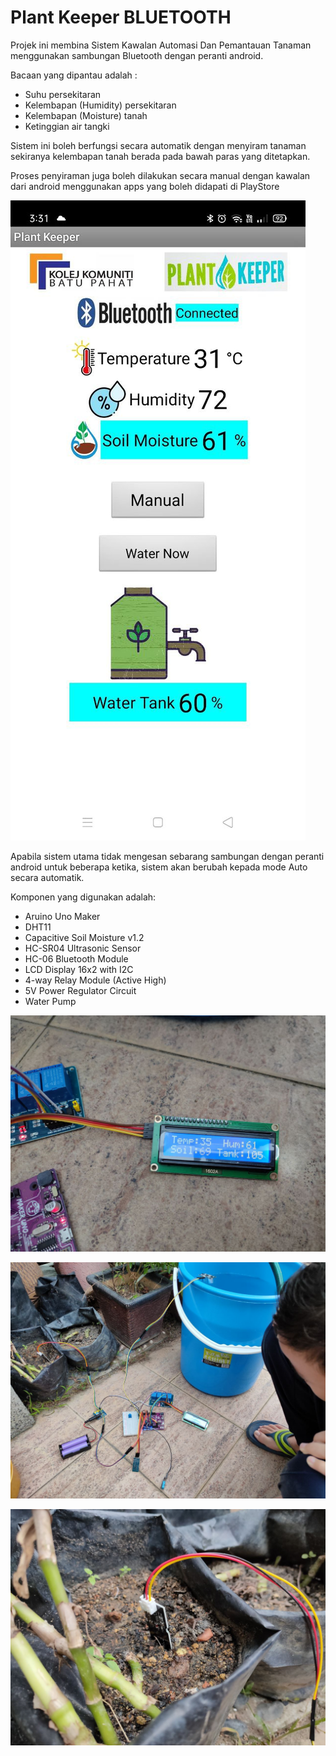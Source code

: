 # Plant Keeper BLUETOOTH
Projek ini membina Sistem Kawalan Automasi Dan Pemantauan Tanaman menggunakan sambungan Bluetooth dengan peranti android.

Bacaan yang dipantau adalah :
- Suhu persekitaran
- Kelembapan (Humidity) persekitaran
- Kelembapan (Moisture) tanah
- Ketinggian air tangki

Sistem ini boleh berfungsi secara automatik dengan menyiram tanaman sekiranya kelembapan tanah berada pada bawah paras yang ditetapkan.

Proses penyiraman juga boleh dilakukan secara manual dengan kawalan dari android menggunakan apps yang boleh didapati di PlayStore

![PlantKeeperBluetooth](/Plant_Keeper_Bluetooth/Image/01.jpg)

Apabila sistem utama tidak mengesan sebarang sambungan dengan peranti android untuk beberapa ketika, sistem akan berubah kepada mode Auto secara automatik.

Komponen yang digunakan adalah:
- Aruino Uno Maker
- DHT11
- Capacitive Soil Moisture v1.2
- HC-SR04 Ultrasonic Sensor
- HC-06 Bluetooth Module
- LCD Display 16x2 with I2C
- 4-way Relay Module (Active High)
- 5V Power Regulator Circuit
- Water Pump

![PlantKeeperBluetooth](/Plant_Keeper_Bluetooth/Image/photo02.jpg)

![PlantKeeperBluetooth](/Plant_Keeper_Bluetooth/Image/photo01.jpg)

![PlantKeeperBluetooth](/Plant_Keeper_Bluetooth/Image/photo03.jpg)
